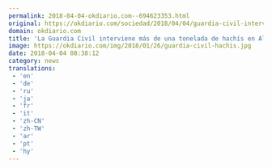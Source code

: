 ```yaml
---
permalink: 2018-04-04-okdiario.com--694623353.html
original: https://okdiario.com/sociedad/2018/04/04/guardia-civil-interviene-mas-tonelada-hachis-algeciras-detiene-persona-2063361
domain: okdiario.com
title: 'La Guardia Civil interviene más de una tonelada de hachís en Algeciras y detiene a una persona'
image: https://okdiario.com/img/2018/01/26/guardia-civil-hachis.jpg
date: 2018-04-04 08:38:12
category: news
translations: 
 - 'en'
 - 'de'
 - 'ru'
 - 'ja'
 - 'fr'
 - 'it'
 - 'zh-CN'
 - 'zh-TW'
 - 'ar'
 - 'pt'
 - 'hy'
---
```


